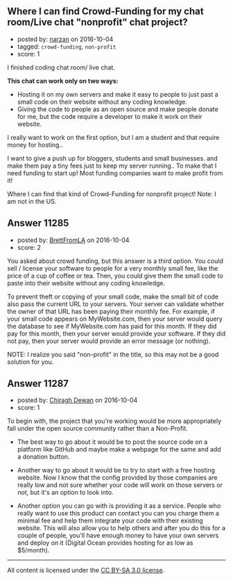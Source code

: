 ## Where I can find Crowd-Funding for my chat room/Live chat "nonprofit" chat project?

- posted by: [narzan](https://stackexchange.com/users/4938632/narzan) on 2016-10-04
- tagged: `crowd-funding`, `non-profit`
- score: 1

<p>I finished coding chat room/ live chat.</p>

<p><strong>This chat can work only on two ways:</strong></p>

<ul>
<li>Hosting it on my own servers and make it easy to people to just past
a small code on their website without any coding knowledge.</li>
<li>Giving the code to people as an open source and make people donate
for me, but the code require a developer to make it work on their
website.</li>
</ul>

<p>I really want to work on the first option, but I am a student and that require money for hosting..</p>

<p>I want to give a push up for bloggers, students and small businesses.
and make them pay a tiny fees just to keep my server running..
To make that I need funding to start up!
Most funding companies want to make profit from it!</p>

<p>Where I can find that kind of Crowd-Funding for nonprofit project!
Note: I am not in the US.  </p>



## Answer 11285

- posted by: [BrettFromLA](https://stackexchange.com/users/2813127/brettfromla) on 2016-10-04
- score: 2

<p>You asked about crowd funding, but this answer is a third option. You could sell / license your software to people for a very monthly small fee, like the price of a cup of coffee or tea.  Then, you could give them the small code to paste into their website without any coding knowledge.</p>

<p>To prevent theft or copying of your small code, make the small bit of code also pass the current URL to your servers. Your server can validate whether the owner of that URL has been paying their monthly fee. For example, if your small code appears on MyWebsite.com, then your server would query the database to see if MyWebsite.com has paid for this month. If they did pay for this month, then your server would provide your software. If they did not pay, then your server would provide an error message (or nothing).</p>

<p>NOTE: I realize you said "non-profit" in the title, so this may not be a good solution for you.</p>



## Answer 11287

- posted by: [Chiragh Dewan](https://stackexchange.com/users/9254789/chiragh-dewan) on 2016-10-04
- score: 1

<p>To begin with, the project that you're working would be more appropriately fall under the open source community rather than a Non-Profit. </p>

<ul>
<li><p>The best way to go about it would be to post the source code on a platform like GitHub and maybe make a webpage for the same and add a donation button. </p></li>
<li><p>Another way to go about it would be to try to start with a free hosting website. Now I know that the config provided by those companies are really low and not sure whether your code will work on those servers or not, but it's an option to look into. </p></li>
<li><p>Another option you can go with is providing it as a service. People who really want to use this product can contact you can you charge them a minimal fee and help them integrate your code with their existing website. This will also allow you to help others and after you do this for a couple of people, you'll have enough money to have your own servers and deploy on it (Digital Ocean provides hosting for as low as $5/month).  </p></li>
</ul>




---

All content is licensed under the [CC BY-SA 3.0 license](https://creativecommons.org/licenses/by-sa/3.0/).
